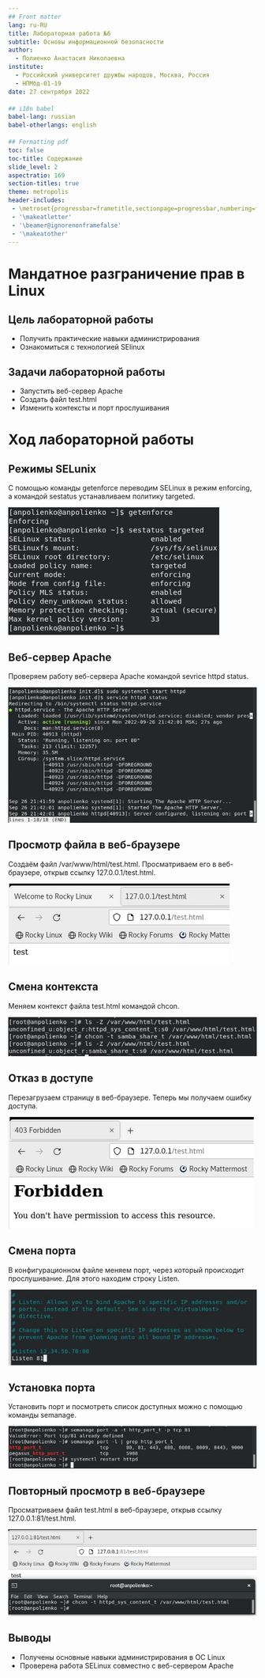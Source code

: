 ```yaml
---
## Front matter
lang: ru-RU
title: Лабораторная работа №6
subtitle: Основы информационной безопасности
author:
  - Полиенко Анастасия Николаевна
institute:
  - Российский университет дружбы народов, Москва, Россия
  - НПМбд-01-19
date: 27 сентрября 2022

## i18n babel
babel-lang: russian
babel-otherlangs: english

## Formatting pdf
toc: false
toc-title: Содержание
slide_level: 2
aspectratio: 169
section-titles: true
theme: metropolis
header-includes:
 - \metroset{progressbar=frametitle,sectionpage=progressbar,numbering=fraction}
 - '\makeatletter'
 - '\beamer@ignorenonframefalse'
 - '\makeatother'
---
```


# Мандатное разграничение прав в Linux

## Цель лабораторной работы

- Получить практические навыки администрирования
- Ознакомиться с технологией SElinux

## Задачи лабораторной работы

- Запустить веб-сервер Apache
- Создать файл test.html
- Изменить контексты и порт прослушивания

# Ход лабораторной работы

## Режимы SELunix

С помощью команды getenforce переводим SELinux в режим enforcing, а командой sestatus устанавливаем политику targeted.

![Режимы SELinux](image/Screenshot_1.jpg)

## Веб-сервер Apache

Проверяем работу веб-сервера Apache командой sevrice httpd status.

![Веб-сервер Apache](image/Screenshot_2.jpg)

## Просмотр файла в веб-браузере

Создаём файл /var/www/html/test.html. Просматриваем его в веб-браузере, открыв ссылку 127.0.0.1/test.html.

![Просмотр файла в веб-браузере](image/Screenshot_9.jpg)

## Смена контекста

Меняем контекст файла test.html командой chcon.

![Смена контекста](image/Screenshot_10.jpg)

## Отказ в доступе

Перезагрузаем страницу в веб-браузере. Теперь мы получаем ошибку доступа.

![Отказ в доступе](image/Screenshot_11.jpg)

## Смена порта

В конфигурационном файле меняем порт, через который происходит прослушивание. Для этого находим строку Listen.

![Смена порта](image/Screenshot_13.jpg)

## Установка порта

Установить порт и посмотреть список доступных можно с помощью команды semanage.

![Установка порта](image/Screenshot_15.jpg)

## Повторный просмотр в веб-браузере

Просматриваем файл test.html в веб-браузере, открыв ссылку 127.0.0.1:81/test.html.

![Просмотр файла в веб-браузере](image/Screenshot_16.jpg)

## Выводы

- Получены основные навыки администрирования в OC Linux
- Проверена работа SELinux совместно с веб-сервером Apache
